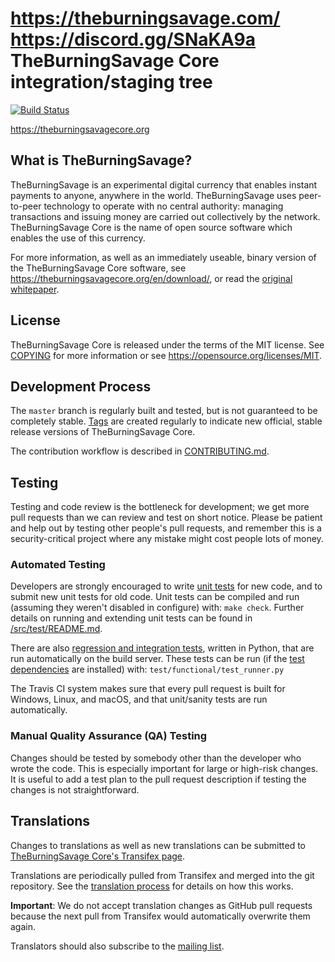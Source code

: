 https://theburningsavage.com/
https://discord.gg/SNaKA9a
TheBurningSavage Core integration/staging tree
=====================================

[![Build Status](https://travis-ci.org/theburningsavage/theburningsavage.svg?branch=master)](https://travis-ci.org/theburningsavage/theburningsavage)

https://theburningsavagecore.org

What is TheBurningSavage?
----------------

TheBurningSavage is an experimental digital currency that enables instant payments to
anyone, anywhere in the world. TheBurningSavage uses peer-to-peer technology to operate
with no central authority: managing transactions and issuing money are carried
out collectively by the network. TheBurningSavage Core is the name of open source
software which enables the use of this currency.

For more information, as well as an immediately useable, binary version of
the TheBurningSavage Core software, see https://theburningsavagecore.org/en/download/, or read the
[original whitepaper](https://theburningsavagecore.org/theburningsavage.pdf).

License
-------

TheBurningSavage Core is released under the terms of the MIT license. See [COPYING](COPYING) for more
information or see https://opensource.org/licenses/MIT.

Development Process
-------------------

The `master` branch is regularly built and tested, but is not guaranteed to be
completely stable. [Tags](https://github.com/theburningsavage/theburningsavage/tags) are created
regularly to indicate new official, stable release versions of TheBurningSavage Core.

The contribution workflow is described in [CONTRIBUTING.md](CONTRIBUTING.md).

Testing
-------

Testing and code review is the bottleneck for development; we get more pull
requests than we can review and test on short notice. Please be patient and help out by testing
other people's pull requests, and remember this is a security-critical project where any mistake might cost people
lots of money.

### Automated Testing

Developers are strongly encouraged to write [unit tests](src/test/README.md) for new code, and to
submit new unit tests for old code. Unit tests can be compiled and run
(assuming they weren't disabled in configure) with: `make check`. Further details on running
and extending unit tests can be found in [/src/test/README.md](/src/test/README.md).

There are also [regression and integration tests](/test), written
in Python, that are run automatically on the build server.
These tests can be run (if the [test dependencies](/test) are installed) with: `test/functional/test_runner.py`

The Travis CI system makes sure that every pull request is built for Windows, Linux, and macOS, and that unit/sanity tests are run automatically.

### Manual Quality Assurance (QA) Testing

Changes should be tested by somebody other than the developer who wrote the
code. This is especially important for large or high-risk changes. It is useful
to add a test plan to the pull request description if testing the changes is
not straightforward.

Translations
------------

Changes to translations as well as new translations can be submitted to
[TheBurningSavage Core's Transifex page](https://www.transifex.com/projects/p/theburningsavage/).

Translations are periodically pulled from Transifex and merged into the git repository. See the
[translation process](doc/translation_process.md) for details on how this works.

**Important**: We do not accept translation changes as GitHub pull requests because the next
pull from Transifex would automatically overwrite them again.

Translators should also subscribe to the [mailing list](https://groups.google.com/forum/#!forum/theburningsavage-translators).

